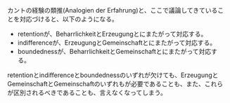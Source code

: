 カントの経験の類推(Analogien der Erfahrung)と、ここで議論してきていることを対応づけると、以下のようになる。

* retentionが、BeharrlichkeitとErzeugungとにまたがって対応する。
* indifferenceが、ErzeugungとGemeinschaftとにまたがって対応する。
* boundednessが、BeharrlichkeitとGemeinschaftとにまたがって対応する。

retentionとindifferenceとboundednessのいずれが欠けても、ErzeugungとGemeinschaftとGemeinschaftのいずれもが必要であることも、また、これらが区別されるべきであることも、言えなくなってしまう。
